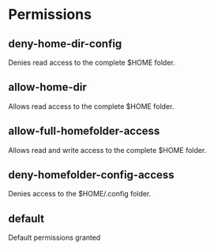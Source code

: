 # Permissions

## deny-home-dir-config

Denies read access to the complete $HOME folder.

## allow-home-dir

Allows read access to the complete $HOME folder.

## allow-full-homefolder-access

Allows read and write access to the complete $HOME folder.

## deny-homefolder-config-access

Denies access to the $HOME/.config folder.

## default

Default permissions granted

